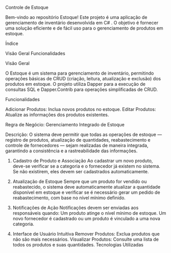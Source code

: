 Controle de Estoque
  
  Bem-vindo ao repositório Estoque! Este projeto é uma aplicação de gerenciamento de inventário desenvolvida em C# . O objetivo é fornecer uma solução eficiente e de fácil uso para o gerenciamento de produtos em estoque.

Índice

  Visão Geral
  Funcionalidades
  
Visão Geral

  O Estoque é um sistema para gerenciamento de inventário, permitindo operações básicas de CRUD (criação, leitura, atualização e exclusão) dos produtos em estoque. O projeto utiliza Dapper para a execução de consultas SQL e Dapper.Contrib para operações simplificadas de CRUD.

Funcionalidades

  Adicionar Produtos: Inclua novos produtos no estoque.
  Editar Produtos: Atualize as informações dos produtos existentes.

Regra de Negócio: Gerenciamento Integrado de Estoque

  Descrição: O sistema deve permitir que todas as operações de estoque — registro de produtos, atualização de quantidades, reabastecimento e controle de fornecedores — sejam realizadas     de maneira integrada, garantindo a consistência e a rastreabilidade das informações.

1. Cadastro de Produto e Associação
  Ao cadastrar um novo produto, deve-se verificar se a categoria e o fornecedor já existem no sistema. Se não existirem, eles devem ser cadastrados automaticamente.

2. Atualização de Estoque
   Sempre que um produto for vendido ou reabastecido, o sistema deve automaticamente atualizar a quantidade disponível em estoque e verificar se é necessário gerar um pedido de              reabastecimento, com base no nível mínimo definido.

3. Notificações de Ação
  Notificações devem ser enviadas aos responsáveis quando:
  Um produto atinge o nível mínimo de estoque.
  Um novo fornecedor é cadastrado ou um produto é vinculado a uma nova categoria.

4. Interface de Usuário Intuitiva
  Remover Produtos: Exclua produtos que não são mais necessários.
  Visualizar Produtos: Consulte uma lista de todos os produtos e suas quantidades.
  Tecnologias Utilizadas

